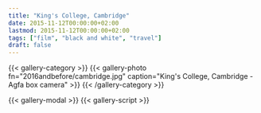 ```yaml
---
title: "King's College, Cambridge"
date: 2015-11-12T00:00:00+02:00
lastmod: 2015-11-12T00:00:00+02:00
tags: ["film", "black and white", "travel"]
draft: false
---
```

{{< gallery-category >}}
    {{< gallery-photo fn="2016andbefore/cambridge.jpg" caption="King's College, Cambridge - Agfa box camera" >}}
{{< /gallery-category >}}

{{< gallery-modal >}}
{{< gallery-script >}}
<!--more-->
